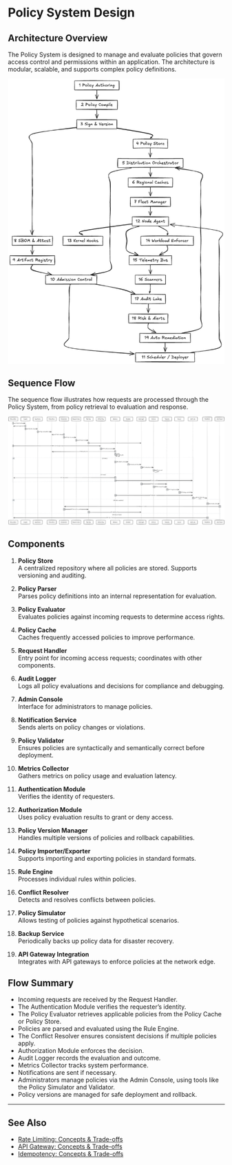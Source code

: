 
# Policy System Design

## Architecture Overview

The Policy System is designed to manage and evaluate policies that govern access control and permissions within an application. The architecture is modular, scalable, and supports complex policy definitions.

![Architecture Diagram](policy-system.excalidraw.png)

## Sequence Flow

The sequence flow illustrates how requests are processed through the Policy System, from policy retrieval to evaluation and response.

![Sequence Flow Diagram](policy-system-sequence.excalidraw.png)

## Components

1. **Policy Store**  
   A centralized repository where all policies are stored. Supports versioning and auditing.

2. **Policy Parser**  
   Parses policy definitions into an internal representation for evaluation.

3. **Policy Evaluator**  
   Evaluates policies against incoming requests to determine access rights.

4. **Policy Cache**  
   Caches frequently accessed policies to improve performance.

5. **Request Handler**  
   Entry point for incoming access requests; coordinates with other components.

6. **Audit Logger**  
   Logs all policy evaluations and decisions for compliance and debugging.

7. **Admin Console**  
   Interface for administrators to manage policies.

8. **Notification Service**  
   Sends alerts on policy changes or violations.

9. **Policy Validator**  
   Ensures policies are syntactically and semantically correct before deployment.

10. **Metrics Collector**  
    Gathers metrics on policy usage and evaluation latency.

11. **Authentication Module**  
    Verifies the identity of requesters.

12. **Authorization Module**  
    Uses policy evaluation results to grant or deny access.

13. **Policy Version Manager**  
    Handles multiple versions of policies and rollback capabilities.

14. **Policy Importer/Exporter**  
    Supports importing and exporting policies in standard formats.

15. **Rule Engine**  
    Processes individual rules within policies.

16. **Conflict Resolver**  
    Detects and resolves conflicts between policies.

17. **Policy Simulator**  
    Allows testing of policies against hypothetical scenarios.

18. **Backup Service**  
    Periodically backs up policy data for disaster recovery.

19. **API Gateway Integration**  
    Integrates with API gateways to enforce policies at the network edge.

## Flow Summary

- Incoming requests are received by the Request Handler.
- The Authentication Module verifies the requester’s identity.
- The Policy Evaluator retrieves applicable policies from the Policy Cache or Policy Store.
- Policies are parsed and evaluated using the Rule Engine.
- The Conflict Resolver ensures consistent decisions if multiple policies apply.
- Authorization Module enforces the decision.
- Audit Logger records the evaluation and outcome.
- Metrics Collector tracks system performance.
- Notifications are sent if necessary.
- Administrators manage policies via the Admin Console, using tools like the Policy Simulator and Validator.
- Policy versions are managed for safe deployment and rollback.

---

## See Also
- [Rate Limiting: Concepts & Trade-offs](../../components/rate-limiter.md)
- [API Gateway: Concepts & Trade-offs](../../components/api-gateway.md)
- [Idempotency: Concepts & Trade-offs](../../components/idempotency.md)
